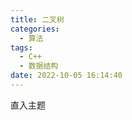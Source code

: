 ```yaml
---
title: 二叉树
categories:
  - 算法
tags:
  - C++
  - 数据结构
date: 2022-10-05 16:14:40
---
```


直入主题

<!--more-->
